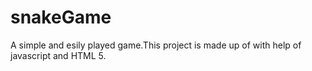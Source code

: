 # snakeGame
A simple and esily played game.This project is made up of with help of javascript and HTML 5.

